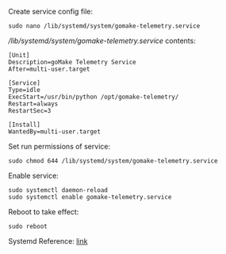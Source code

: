 Create service config file:
```
sudo nano /lib/systemd/system/gomake-telemetry.service
```

*/lib/systemd/system/gomake-telemetry.service* contents:
```
[Unit]
Description=goMake Telemetry Service
After=multi-user.target

[Service]
Type=idle
ExecStart=/usr/bin/python /opt/gomake-telemetry/
Restart=always
RestartSec=3

[Install]
WantedBy=multi-user.target
```

Set run permissions of service:
```
sudo chmod 644 /lib/systemd/system/gomake-telemetry.service
```

Enable service:
```
sudo systemctl daemon-reload
sudo systemctl enable gomake-telemetry.service
```

Reboot to take effect:
```
sudo reboot
```

Systemd Reference: [link](https://medium.com/@johannes_gehrs/getting-started-with-systemd-on-debian-jessie-e024758ca63d)